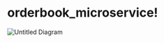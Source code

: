 # orderbook_microservice!
![Untitled Diagram](https://user-images.githubusercontent.com/61313108/229544686-5b85a63c-abf9-462f-b89e-c7e6923f547b.jpg?raw=true)

